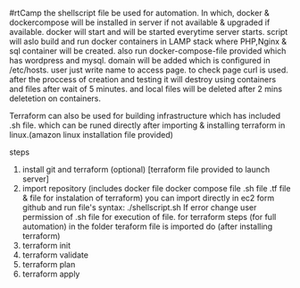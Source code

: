 #rtCamp
the shellscript file be used for automation.
In which,
docker & dockercompose will be installed in server if not available & upgraded if available.
docker will start and will be started everytime server starts.
script will aslo build and run docker containers in LAMP stack where PHP,Nginx & sql container will be created. 
also run docker-compose-file provided which has wordpress and mysql.
domain will be added which is configured in /etc/hosts.
user just write name to access page.
to check page curl is used.
after the proccess of creation and testing it will destroy using containers and files after wait of 5 minutes.
and local files will be deleted after 2 mins deletetion on containers.

Terraform can also be used for building infrastructure which has included .sh file. which can be runed directly after importing & installing terraform in linux.(amazon linux installation file provided)


steps 
1. install git and terraform (optional) [terraform file provided to launch server]
2. import repository (includes docker file docker compose file .sh file .tf file & file for instalation of terraform) you can import directly in ec2 form github and run file's
syntax: ./shellscript.sh
If error change user permission of .sh file for execution of file.
for terraform steps (for full automation)
in the folder teraform file is imported do (after installing terraform)
1. terraform init
2. terraform validate
3. terraform plan
4. terraform apply
